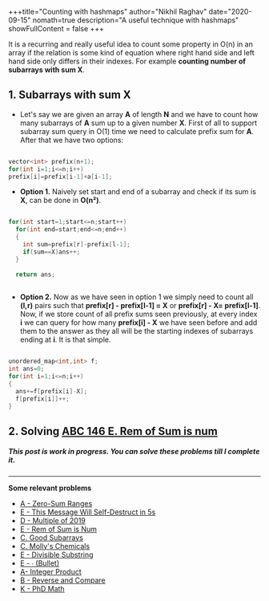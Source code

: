+++title="Counting with hashmaps"
author="Nikhil Raghav"
date="2020-09-15"
nomath=true
description="A useful technique with hashmaps"
showFullContent = false
+++

It is a recurring and really useful idea to count some property in O(n) in an array if the relation is some kind of equation where right hand side and left hand side only differs in their indexes. For example __counting number of subarrays with sum X__.

## 1. Subarrays with sum X

- Let's say we are given an array __A__ of length __N__ and we have to count how many subarrays of __A__ sum up to a given number __X__. First of all to support subarray sum query in O(1) time we need to calculate prefix sum for __A__. After that we have two options:

```cpp

vector<int> prefix(n+1);
for(int i=1;i<=n;i++)
prefix[i]=prefix[i-1]+a[i-1];

```
-  __Option 1.__ Naively set start and end of a subarray and check if its sum is __X__, can be done in __O(n²)__.
```cpp

for(int start=1;start<=n;start++)
  for(int end=start;end<=n;end++)
  {
    int sum=prefix[r]-prefix[l-1];
    if(sum==X)ans++;
  }
  
  return ans;
  
```

- __Option 2.__ Now as we have seen in option 1 we simply need to count all __(l,r)__ pairs such that __prefix[r] - prefix[l-1] = X__ or __prefix[r] - X= prefix[l-1]__. Now, if we store count of all prefix sums seen previously, at every index __i__ we can query for how many __prefix[i] - X__  we have seen before and add them to the answer as they all will be the starting indexes of subarrays ending at __i__. It is that simple.


```cpp

unordered_map<int,int> f;
int ans=0;
for(int i=1;i<=n;i++)
{
  ans+=f[prefix[i]-X];
  f[prefix[i]]++;
}

```

## 2. Solving [ABC 146 E. Rem of Sum is num](https://atcoder.jp/contests/abc146/tasks/abc146_e)
 





##### This post is work in progress. You can solve these problems till I complete it.
---
**Some relevant problems**
- [A - Zero-Sum Ranges](https://atcoder.jp/contests/agc023/tasks/agc023_a)
- [E - This Message Will Self-Destruct in 5s](https://atcoder.jp/contests/abc166/tasks/abc166_e)
- [D - Multiple of 2019](https://atcoder.jp/contests/abc164/tasks/abc164_d)
- [E - Rem of Sum is Num](https://atcoder.jp/contests/abc146/tasks/abc146_e)
- [C. Good Subarrays](https://codeforces.com/contest/1398/problem/C)
- [C. Molly's Chemicals](https://codeforces.com/problemset/problem/776/C)
- [E - Divisible Substring](https://atcoder.jp/contests/abc158/tasks/abc158_e)
- [E - ∙ (Bullet)](https://atcoder.jp/contests/abc168/tasks/abc168_e)
- [A- Integer Product](https://atcoder.jp/contest/agc047/tasks/agc047_a)
- [B - Reverse and Compare](https://atcoder.jp/contests/agc019/tasks/agc019_b)
- [K - PhD Math](https://codeforces.com/gym/100814/problem/K)
